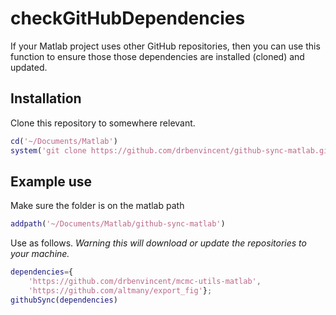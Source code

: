 # checkGitHubDependencies
If your Matlab project uses other GitHub repositories, then you can use this function to ensure those those dependencies are installed (cloned) and updated.

## Installation

Clone this repository to somewhere relevant.

```matlab
cd('~/Documents/Matlab')
system('git clone https://github.com/drbenvincent/github-sync-matlab.git')
```

## Example use

Make sure the folder is on the matlab path
```matlab
addpath('~/Documents/Matlab/github-sync-matlab')
```

Use as follows. *Warning this will download or update the repositories to your machine.*
```matlab
dependencies={
    'https://github.com/drbenvincent/mcmc-utils-matlab',
    'https://github.com/altmany/export_fig'};
githubSync(dependencies)
```
